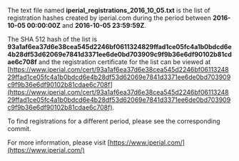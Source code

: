 The text file named **iperial_registrations_2016_10_05.txt** is the list of registration hashes created by iperial.com during the period between **2016-10-05 00:00:00Z** and **2016-10-05 23:59:59Z**.

The SHA 512 hash of the list is **93a1af6ea37d6e38cea545d2246bf0611324829ffad1ce05fc4a1b0bdcd6e4b28df53d62069e7841d3371ee6de0bd703909c9f9b36e6df90102b81cdae6c708f** and the registration certificate for the list can be viewed at [https://www.iperial.com/cert/93a1af6ea37d6e38cea545d2246bf0611324829ffad1ce05fc4a1b0bdcd6e4b28df53d62069e7841d3371ee6de0bd703909c9f9b36e6df90102b81cdae6c708f](https://www.iperial.com/cert/93a1af6ea37d6e38cea545d2246bf0611324829ffad1ce05fc4a1b0bdcd6e4b28df53d62069e7841d3371ee6de0bd703909c9f9b36e6df90102b81cdae6c708f).

To find registrations for a different period, please see the corresponding commit.

For more information, please visit [https://www.iperial.com/](https://www.iperial.com/)
